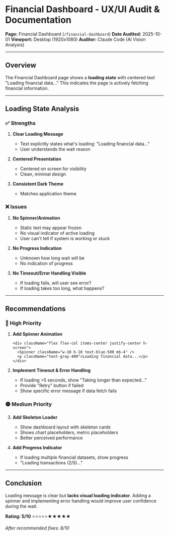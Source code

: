 # Financial Dashboard - UX/UI Audit & Documentation

**Page:** Financial Dashboard (`/financial-dashboard`)
**Date Audited:** 2025-10-01
**Viewport:** Desktop (1920x1080)
**Auditor:** Claude Code (AI Vision Analysis)

---

## Overview

The Financial Dashboard page shows a **loading state** with centered text "Loading financial data..." This indicates the page is actively fetching financial information.

---

## Loading State Analysis

### ✅ Strengths

1. **Clear Loading Message**
   - Text explicitly states what's loading: "Loading financial data..."
   - User understands the wait reason

2. **Centered Presentation**
   - Centered on screen for visibility
   - Clean, minimal design

3. **Consistent Dark Theme**
   - Matches application theme

### ❌ Issues

1. **No Spinner/Animation**
   - Static text may appear frozen
   - No visual indicator of active loading
   - User can't tell if system is working or stuck

2. **No Progress Indication**
   - Unknown how long wait will be
   - No indication of progress

3. **No Timeout/Error Handling Visible**
   - If loading fails, will user see error?
   - If loading takes too long, what happens?

---

## Recommendations

### 🔴 High Priority

1. **Add Spinner Animation**
   ```tsx
   <div className="flex flex-col items-center justify-center h-screen">
     <Spinner className="w-10 h-10 text-blue-500 mb-4" />
     <p className="text-gray-400">Loading financial data...</p>
   </div>
   ```

2. **Implement Timeout & Error Handling**
   - If loading >5 seconds, show "Taking longer than expected..."
   - Provide "Retry" button if failed
   - Show specific error message if data fetch fails

### 🟡 Medium Priority

3. **Add Skeleton Loader**
   - Show dashboard layout with skeleton cards
   - Shows chart placeholders, metric placeholders
   - Better perceived performance

4. **Add Progress Indicator**
   - If loading multiple financial datasets, show progress
   - "Loading transactions (2/5)..."

---

## Conclusion

Loading message is clear but **lacks visual loading indicator**. Adding a spinner and implementing error handling would improve user confidence during the wait.

**Rating: 5/10** ⭐⭐⭐⭐⭐★★★★★

*After recommended fixes: 8/10*
